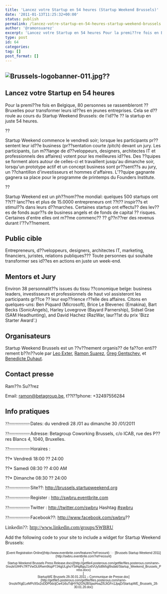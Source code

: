 ```yaml
---
title: 'Lancez votre Startup en 54 heures (Startup Weekend Brussels)'
date: '2011-01-13T11:25:32+00:00'
status: publish
permalink: /lancez-votre-startup-en-54-heures-startup-weekend-brussels
author: '@ramonsuarez'
excerpt: 'Lancez votre Startup en 54 heures Pour la premi??re fois en Belgique, 80 personnes se rassembleront ? Bruxelles pour transformer leurs id??es en jeunes entreprises. Cela se d??roule au cours du Startup Weekend Brussels: de l''id??e ? la startup e...'
type: post
id: 64
categories:
tag: []
post_format: []
---
```

<span><span>![Brussels-logobanner-011.jpg](http://brussels.startupweekend.org/files/2010/11/Brussels-logobanner-011.jpg "Brussels-logobanner-011.jpg")??</span></span>
----------------------------------------------------------------------------------------------------------------------------------------------------------------------

<span><span></span>Lancez votre Startup en 54 heures</span>
-----------------------------------------------------------

<span>Pour la premi??re fois en Belgique, 80 personnes se rassembleront ?? Bruxelles pour transformer leurs id??es en jeunes entreprises. Cela se d??roule au cours du Startup Weekend Brussels: de l'id??e ?? la startup en juste 54 heures.</span>

<span>??</span>

<span>Startup Weekend commence le vendredi soir; lorsque les participants pr??sentent leur id??e business (pr??sentation courte /pitch) devant un jury. Les participants, (un m??lange de d??veloppeurs, designers, architectes IT et professionnels des affaires) votent pour les meilleures id??es. Des ??quipes se forment alors autour de celles-ci et travaillent jusqu'au dimanche soir, lorsqu'un prototype actif et un concept business sont pr??sent??s au jury, un ??chantillon d'investisseurs et hommes d'affaires. L'??quipe gagnante gagnera sa place pour le programme de printemps du Founders Institute.</span>

<span>??</span>

<span>Startup Weekend est un ph??nom??ne mondial: quelques 500 startups ont ??t?? lanc??es et plus de 15.0000 entrepreneurs ont ??t?? inspir??s et stimul??s dans leurs d??marches. Certaines startup ont effectu?? des lev??es de fonds aupr??s de business angels et de fonds de capital ?? risques. Certaines d'entre elles ont m??me commenc?? ?? g??n??rer des revenus durant l'??v??nement. </span>

<span>Public cible </span>
--------------------------

<span>Entrepreneurs, d??veloppeurs, designers, architectes IT, marketing, financiers, juristes, relations publiques??? Toute personnes qui souhaite transformer ses id??es en actions en juste un week-end.</span>

<span>Mentors et Jury</span>
----------------------------

<span>Environ 38 personnalit??s issues du tissu ??conomique belge: business leaders, investisseurs et professionnels de haut vol assisteront les participants gr??ce ?? leur exp??rience r??elle des affaires. Citons en quelques-uns: Ben Piquard (Microsoft), Brice Le Blevenec (Emakina), Bart Becks (SonicAngels), Harley Lovegrove (Bayard Parnership), Sidsel Grae (SAM Headhunting), and David Hachez (RazWar, laur??at du prix 'Bizz Starter Award'.)</span>

<span>Organisateurs</span>
--------------------------

<span>Startup Weekend Brussels est un ??v??nement organis?? de fa??on enti??rement b??n??vole par </span><span>[<span>Leo Exter</span>](http://be.linkedin.com/in/exter)</span><span>, </span><span>[<span>Ramon Suarez</span>](http://be.linkedin.com/in/ramonsuarez)</span><span>, </span><span>[<span>Greg Gentschev</span>](http://be.linkedin.com/in/gentschev)</span><span>, et </span><span>[<span>Benedicte Duhaut</span>](http://be.linkedin.com/pub/benedicte-duhaut/1/362/673)</span><span>.</span>

<span>Contact presse</span>
---------------------------

<span>Ram??n Su??rez </span>

<span>Email: </span><span>[<span>ramon@betagroup.be</span>](mailto:ramon@betagroup.be)</span><span>, t??l??phone: +32497556284</span>

<span>Info pratiques</span>
---------------------------

<span style="font-family:Symbol;"><span>??<span style="font:7pt Times New Roman;">???????????????? </span></span></span><span>Dates: du vendredi 28 /01 au dimanche 30 /01/2011</span>

<span style="font-family:Symbol;"><span>??<span style="font:7pt Times New Roman;">???????????????? </span></span></span><span>Adresse: Betagroup Coworking Brussels, c/o ICAB, rue des P??res Blancs 4, 1040, Bruxelles.</span>

<span style="font-family:Symbol;"><span>??<span style="font:7pt Times New Roman;">???????????????? </span></span></span><span>Horaires </span><span>: </span>

<span><span>??</span>\* Vendredi 18:00 ?? 24:00</span>

<span><span>??</span>\* Samedi 08:30 ?? 4:00 AM</span>

<span><span>??</span>\* Dimanche 08:30 ?? 24:00</span>

<span style="font-family:Symbol;"><span>??<span style="font:7pt Times New Roman;">???????????????? </span></span></span><span>Site??: </span><span>[<span>http://brussels.startupweekend.org</span>](http://brussels.startupweekend.org/)</span><span> </span>

<span style="font-family:Symbol;"><span>??<span style="font:7pt Times New Roman;">???????????????? </span></span></span><span>Register : </span><span>[<span>http://swbru.eventbrite.com</span>](http://swbru.eventbrite.com/)</span><span> </span>

<span style="font-family:Symbol;"><span>??<span style="font:7pt Times New Roman;">???????????????? </span></span></span><span>Twitter : </span><span>[<span>http://twitter.com/swbru</span>](http://twitter.com/swbru)</span><span> Hashtag </span><span>[<span>\#swbru</span>](http://search.twitter.com/search?q=%23swbru)</span>

<span style="font-family:Symbol;"><span>??<span style="font:7pt Times New Roman;">???????????????? </span></span></span><span>Facebook??: </span><span><span><http://www.facebook.com/swbru>??</span></span>

<span><span></span></span><span>L</span><span style="font-size:12pt;font-family:Times New Roman, serif;">inkedin??: </span><span style="font-size:12pt;font-family:Times New Roman, serif;">[<span>http://www.linkedin.com/groups/SWBRU</span>](http://www.linkedin.com/groups/SWBRU)</span>

Add the following code to your site to include a widget for Startup Weekend Brussels:

<div style="text-align:center;"><div style="font-family:Helvetica, Arial;font-size:10px;padding:5px 0;margin:2px;text-align:center;">[Event Registration Online](http://www.eventbrite.com/features?ref=ecount)<span style="color:#ddd;"> for </span>[Brussels Startup Weekend 2011](http://swbru.eventbrite.com?ref=ecount)<div class="p_embed p_file_embed">[<div class="p_icon"><div class="p_text">Startup Weekend Brussels Press Release.docx](http://getfile4.posterous.com/getfile/files.posterous.com/ramn-0nxzk/UIHFc7RTVwOL6Rwm9tspP7J4qjULghoYSiHgBgqJ1o6VUy5d8kfsjjl9sda6/Startup_Weekend_Brussels_Press.docx)<div class="p_embed p_file_embed">[<div class="p_icon"><div class="p_text">StartupWE Brussels 28-30.01.2011 – Communique de Presse.doc](http://getfile5.posterous.com/getfile/files.posterous.com/ramn-0nxzk/fXgELeMPc9Sx2oDDP0dcljCw41i6uTdjHYN2ONJBSjasHxaZl5JtGFn1JpqD/StartupWE_Brussels_28-30.01.20.doc)